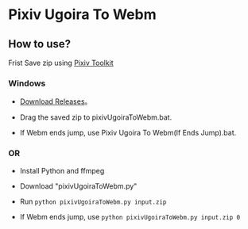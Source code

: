 # Pixiv Ugoira To Webm

## How to use?

Frist Save zip using [Pixiv Toolkit](https://github.com/leoding86/webextension-pixiv-toolkit)

### Windows

* [Download Releases](https://github.com/nini22P/PixivUgoiraToWebm/releases)。
* Drag the saved zip to pixivUgoiraToWebm.bat.

* If Webm ends jump, use Pixiv Ugoira To Webm(If Ends Jump).bat.

### OR

* Install Python and ffmpeg

* Download "pixivUgoiraToWebm.py"

* Run ```python pixivUgoiraToWebm.py input.zip```

* If Webm ends jump, use ```python pixivUgoiraToWebm.py input.zip 0```
